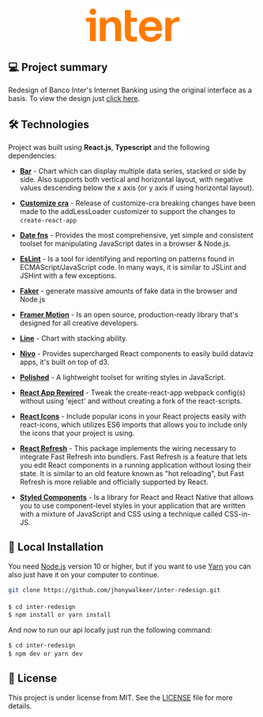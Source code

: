 <h1 align="center">
    <img width="40%"  alt="Icon Repo" title="
Inter Redesign" src="./src/assets/images/logo.svg" />
</h1>

## 💻 Project summary

Redesign of Banco Inter's Internet Banking using the original interface as a basis. To view the design just [click here]("./src/assets/images/screenshots").

## 🛠 Technologies

Project was built using **React.js**, **Typescript** and the following dependencies:

- **[Bar](https://www.npmjs.com/package/@nivo/bar)** - Chart which can display multiple data series, stacked or side by side. Also supports both vertical and horizontal layout, with negative values descending below the x axis (or y axis if using horizontal layout).

- **[Customize cra](https://www.npmjs.com/package/customize-cra)** - Release of customize-cra breaking changes have been made to the addLessLoader customizer to support the changes to `create-react-app`

- **[Date fns](https://www.npmjs.com/package/date-fns)** - Provides the most comprehensive, yet simple and consistent toolset
  for manipulating JavaScript dates in a browser & Node.js.

- **[EsLint](https://www.npmjs.com/package/eslint)** - Is a tool for identifying and reporting on patterns found in ECMAScript/JavaScript code. In many ways, it is similar to JSLint and JSHint with a few exceptions.

- **[Faker](https://www.npmjs.com/package/faker)** - generate massive amounts of fake data in the browser and Node.js

- **[Framer Motion](https://www.npmjs.com/package/framer-motion)** - Is an open source, production-ready library that's designed for all creative developers.

- **[Line](https://www.npmjs.com/package/@nivo/line)** - Chart with stacking ability.

- **[Nivo](https://nivo.rocks/)** - Provides supercharged React components to easily build dataviz apps, it's built on top of d3.

- **[Polished](https://www.npmjs.com/package/polished)** - A lightweight toolset for writing styles in JavaScript.

- **[React App Rewired](https://www.npmjs.com/package/react-app-rewired)** - Tweak the create-react-app webpack config(s) without using 'eject' and without creating a fork of the react-scripts.

- **[React Icons](https://www.npmjs.com/package/react-icons)** - Include popular icons in your React projects easily with react-icons, which utilizes ES6 imports that allows you to include only the icons that your project is using.

- **[React Refresh](https://www.npmjs.com/package/react-refresh)** - This package implements the wiring necessary to integrate Fast Refresh into bundlers. Fast Refresh is a feature that lets you edit React components in a running application without losing their state. It is similar to an old feature known as "hot reloading", but Fast Refresh is more reliable and officially supported by React.

- **[Styled Components](https://styled-components.com/)** - Is a library for React and React Native that allows you to use component-level styles in your application that are written with a mixture of JavaScript and CSS using a technique called CSS-in-JS.

## 🔨 Local Installation

You need [Node.js](https://nodejs.org) version 10 or higher, but if you want to use [Yarn](https://yarnpkg.com/) you can also just have it on your computer to continue.

```bash
git clone https://github.com/jhonywalkeer/inter-redesign.git

$ cd inter-redesign
$ npm install or yarn install
```

And now to run our api locally just run the following command:

```bash
$ cd inter-redesign
$ npm dev or yarn dev
```

## 📖 License

This project is under license from MIT. See the [LICENSE](LICENSE.md) file for more details.
